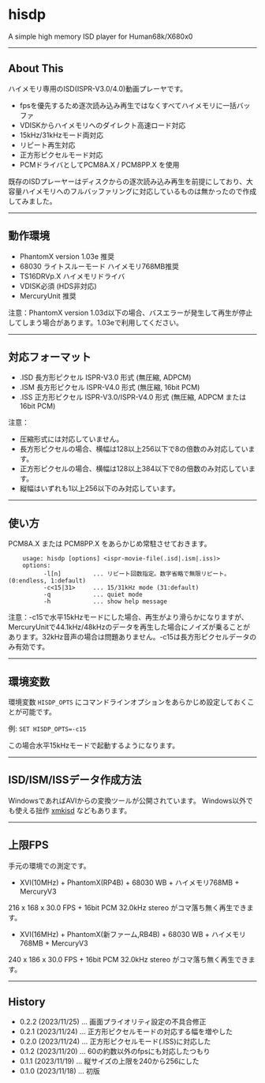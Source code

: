 # hisdp
A simple high memory ISD player for Human68k/X680x0

---

## About This

ハイメモリ専用のISD(ISPR-V3.0/4.0)動画プレーヤです。

 - fpsを優先するため逐次読み込み再生ではなくすべてハイメモリに一括バッファ
 - VDISKからハイメモリへのダイレクト高速ロード対応
 - 15kHz/31kHzモード両対応
 - リピート再生対応
 - 正方形ピクセルモード対応
 - PCMドライバとしてPCM8A.X / PCM8PP.X を使用

既存のISDプレーヤーはディスクからの逐次読み込み再生を前提にしており、大容量ハイメモリへのフルバッファリングに対応しているものは無かったので作成してみました。

---

## 動作環境

* PhantomX version 1.03e 推奨
* 68030 ライトスルーモード ハイメモリ768MB推奨
* TS16DRVp.X ハイメモリドライバ
* VDISK必須 (HDS非対応)
* MercuryUnit 推奨

注意：PhantomX version 1.03d以下の場合、バスエラーが発生して再生が停止してしまう場合があります。1.03eで利用してください。

---

## 対応フォーマット

* .ISD 長方形ピクセル ISPR-V3.0 形式 (無圧縮, ADPCM)
* .ISM 長方形ピクセル ISPR-V4.0 形式 (無圧縮, 16bit PCM)
* .ISS 正方形ピクセル ISPR-V3.0/ISPR-V4.0 形式 (無圧縮, ADPCM または 16bit PCM)

注意：

- 圧縮形式には対応していません。
- 長方形ピクセルの場合、横幅は128以上256以下で8の倍数のみ対応しています。
- 正方形ピクセルの場合、横幅は128以上384以下で8の倍数のみ対応しています。
- 縦幅はいずれも1以上256以下のみ対応しています。

---

## 使い方

PCM8A.X または PCM8PP.X をあらかじめ常駐させておきます。

        usage: hisdp [options] <ispr-movie-file(.isd|.ism|.iss)>
        options:
              -l[n]         ... リピート回数指定。数字省略で無限リピート。(0:endless, 1:default)
              -c<15|31>     ... 15/31kHz mode (31:default)
              -q            ... quiet mode
              -h            ... show help message

注意：-c15で水平15kHzモードにした場合、再生がより滑らかになりますが、MercuryUnitで44.1kHz/48kHzのデータを再生した場合にノイズが乗ることがあります。32kHz音声の場合は問題ありません。-c15は長方形ピクセルデータのみ有効です。

---

## 環境変数

環境変数 `HISDP_OPTS` にコマンドラインオプションをあらかじめ設定しておくことが可能です。

例: `SET HISDP_OPTS=-c15`

この場合水平15kHzモードで起動するようになります。

---

## ISD/ISM/ISSデータ作成方法

WindowsであればAVIからの変換ツールが公開されています。
Windows以外でも使える拙作 [xmkisd](http://github.com/tantanGH/xmkisd/) などもあります。

---

## 上限FPS

手元の環境での測定です。

* XVI(10MHz) + PhantomX(RP4B) + 68030 WB + ハイメモリ768MB + MercuryV3

216 x 168 x 30.0 FPS + 16bit PCM 32.0kHz stereo がコマ落ち無く再生できます。

* XVI(16MHz) + PhantomX(新ファーム,RB4B) + 68030 WB + ハイメモリ768MB + MercuryV3

240 x 186 x 30.0 FPS + 16bit PCM 32.0kHz stereo がコマ落ち無く再生できます。

---

## History

* 0.2.2 (2023/11/25) ... 画面プライオリティ設定の不具合修正
* 0.2.1 (2023/11/24) ... 正方形ピクセルモードの対応する幅を増やした
* 0.2.0 (2023/11/24) ... 正方形ピクセルモード(.ISS)に対応した
* 0.1.2 (2023/11/20) ... 60の約数以外のfpsにも対応したつもり 
* 0.1.1 (2023/11/19) ... 縦サイズの上限を240から256にした
* 0.1.0 (2023/11/18) ... 初版
